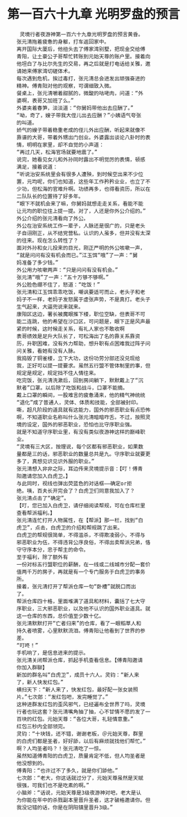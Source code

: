 # 第一百六十九章 光明罗盘的预言
        灵境行者夜游神第一百六十九章光明罗盘的预言黄昏。
       张元清拖着疲惫的身躯，打车返回家中。
       离开国际大厦后，他扭头去了傅家湾别墅，把现金交给傅
       青阳，让土豪公子哥帮忙转账到元始天尊的账户里。接着向
       他坦白了与比尔先生的交易，再之后就是打电话给关雅，邀
       请她来傅家湾切磋体术。
       每次遇到危机，挨过毒打，张元清总会进发出顽强奋进的
       精神。傅青阳对他的观察，可谓细致入微。
       餐桌上，张元清嚼着甜腻的，微酸的咕咾肉，问道：“外
       婆啊，表哥又加班了么。”
       外婆夹着春笋，淡淡道：“你舅妈带他出去应酬了。”
       “呦，奇了，嫂子带我大侄儿出去应酬？”小姨语气夸张
       的叫道。
       娇气的嫂子带着稳重老成的侄儿外出应酬，听起来就像不
       靠谱的大哥，带着外甥出门创业。外婆露出谈论八卦时的表
       情，明明在家里，却不自觉的小声道：
       “再过几天，松海官场就要地震了。”
       说完，她看见女儿和外孙同时露出不明觉厉的表情，顿感
       满足，接着说道：
       “听说治安系统里会有很多人遭殃，到时候空出来不少位
       置，元均呢，你们也知道，这些年工作矜矜业业，也立了不
       少功，但松海的官难升啊。功绩再多，也得看资历，所以在
       二队队长的位置待了好多年。
       “眼下不就机会来了嘛，你舅妈就想走走关系，看能不能
       让元均的职位往上提一提。对了，人还是你外公介绍的。”
       外公介绍的张元清看向了外公。
       外公在治安系统工作一辈子，人脉还是很广的，只是老头
       子自诩刚正，从不结党营私。认识的人虽多，但并没有太深
       的往来。现在怎么转性了？
       面对外孙和女儿投来的目光，刚正严明的外公咳嗽一声，
       “就是问问有没有机会而已。”江玉饵“哦”了一声：“舅
       妈准备了多少钱。”
       外公用力咳嗽两声：“只是问问有没有机会。”
       张元清“哦”了一声：“五十万够不够啊。”
       外公脸色绷不住了，怒道：“吃饭！”
       张元清和江玉饵乖乖吃饭，嘲讽要适可而止，老头子和老
       妈子不一样，老妈子发怒属于虚张声势，不是真打。老头子
       生气起来，大逼兜说来就来。
       康阳区这边，署长被魔眼推下楼，职位空缺，但表哥不可
       能二连跳，他的希望在沙口区，可问题是，眼下正是风声最
       紧的时候，这时候走关系，有礼人家也不敢收啊
       表哥绩效是足升大队长了，可松海出了名的靠关系靠资
       历，升职困难，没有外力帮助，想升职有点困难我过阵子问
       问关雅，看她有没有人脉。
       我捣毁了铜雀楼，立下大功，这份功劳分部还没兑现给
       我，正好可以提一提要求。虽然五行盟不管体制里的事，但
       规定是规定，规定挡不住人情往来。
       吃完饭，张元清洗漱后，回到房间躺下，默默戴上了“沉
       默者”口罩。以后除了吃饭和战斗，口罩不能摘。
       戴上口罩的瞬间，一股难言的疲惫涌来，他的精气神统统
       “退化”成了普通人，灵体、体质和技能，全部被封印。
       嘶，超凡阶段的道具就有这能力，国外的邪恶职业有点恐怖
       啊，不知道职业名称叫什么张元清暗暗咋舌。不过，按照灵
       境的设定，国外的邪恶职业，恐怕也比守序职业强。
       就是不知道守序职业里，有没有类似夜游神这样的巅峰职
       业。
       “灵境有三大区，按理说，每个区都有邪恶职业，如果数
       量都是三的话，邪恶职业的数量总共是九。守序职业就要更
       多了，真想见识见识外服的职业。”
       张元清想入非非之际，耳边传来灵境提示音：【叮！傅青
       阳邀请您加入白虎卫。】
       与此同时，视线也弹出荧蓝色的对话框——确定or拒
       绝。咦，百夫长开完会了？白虎卫们同意我加入了？
       张元清点击了“确定”。
       【叮，您已加入白虎卫，请仔细阅读帮规，可在仓库栏里
       查看帮派福利。】
       张元清连忙打开人物属性，在【帮派】那一栏，找到“白
       虎卫”，点击，白虎卫的介绍和帮规跳了出来。
       白虎卫的帮规很简单，不得滥杀，不得欺凌弱小，不得与
       邪恶职业为伍，不得违背公序良俗，不得出卖帮派兄弟，恪
       守守序本分，忠于帮主的命令。
       至于福利，除了额外有
       一份对标五行盟职位的薪酬，在一线或二线城市分配一套价
       值两千万的房子，再就是有一个专门服务于白虎卫的事务
       所。
       接着，张元清打开了帮派仓库一句“卧槽”就脱口而出
       了。
       帮派仓库四十格，里面堆满了道具和材料，囊括了七大守
       序职业，三大邪恶职业，以及他不认识的国外职业道具。就
       这一仓库的东西，总价值至少数十亿。
       张元清默默打开“亡者归来”的仓库，看了一眼稻草人和
       持久者喷雾，心里默默流泪。傅青阳让他看到了世界的参
       差。
       “叮咚！”
       手机响了，是信息进来的提示。
       张元清关闭帮派仓库，抓起手机查看信息。【傅青阳邀请
       你加入群聊】
       新加的群名叫“白虎卫”，成员十六人。灵钧：“新人来
       了，新人快发红包。”
       横扫天下：“新人来了，快发红包，最好配一张女装照
       片。”七次郎：“发红包吧，发完睡觉了。”
       这种进群发红包的歪风邪气，已经遍布全世界了吗，灵境
       行者也玩这套？张元清嘴角抽了抽，心不甘情不愿的发了一
       百块的红包。元始天尊：“各位大哥，礼轻情意重。”
       红包三秒内全部领完。
       灵钧：“十块钱，还不错，谢谢老板，＠元始天尊，群里
       的白虎们都是圣者，好好舔，以后有麻烦就找他们帮忙。”
       啊？人均圣者吗？！张元清吃了一惊。
       虽然知道傅青阳的白虎卫，质量肯定不低，但人均圣者是
       他没想到的。
       傅青阳：“也许过不了多久，就是你们舔他。”
       七次郎：“老大，你这话就过分了，元始天尊虽然是天赋
       很强，可我们也不是吃素的啊。”
       小脑斧：“话说，元始天尊是3级夜游神对吧，老大是认
       为你能在年中的杀戮副本里晋升圣者，这才破格邀请你。但
       我没记错的话，你是在阴阳镇里晋升3级。”